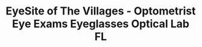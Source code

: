 ---
title: "EyeSite of The Villages - Optometrist Eye Exams Eyeglasses Optical Lab FL"
url: /the-villages/eyesite-of-the-villages-optometrist-eye-exams-eyeglasses-optical-lab-fl/
shop: Optiker
---